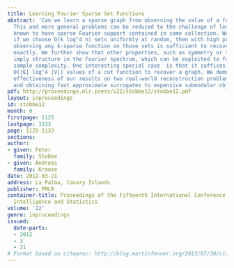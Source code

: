 ```yaml
---
title: Learning Fourier Sparse Set Functions
abstract: 'Can we learn a sparse graph from observing the value of a few random cuts?
  This and more general problems can be reduced to the challenge of learning set functions
  known to have sparse Fourier support contained in some collection. We prove that
  if we choose O(k log^4 n) sets uniformly at random, then with high probability,
  observing any k-sparse function on those sets is sufficient to recover that function
  exactly. We further show that other properties, such as symmetry or submodularity
  imply structure in the Fourier spectrum, which can be exploited to further reduce
  sample complexity. One interesting special case  is that it suffices to observe
  O(|E| log^4 |V|) values of a cut function to recover a graph. We demonstrate the
  effectiveness of our results on two real-world reconstruction problems:  graph sketching
  and obtaining fast approximate surrogates to expensive submodular objective functions.'
pdf: http://proceedings.mlr.press/v22/stobbe12/stobbe12.pdf
layout: inproceedings
id: stobbe12
month: 0
firstpage: 1125
lastpage: 1133
page: 1125-1133
sections: 
author:
- given: Peter
  family: Stobbe
- given: Andreas
  family: Krause
date: 2012-03-21
address: La Palma, Canary Islands
publisher: PMLR
container-title: Proceedings of the Fifteenth International Conference on Artificial
  Intelligence and Statistics
volume: '22'
genre: inproceedings
issued:
  date-parts:
  - 2012
  - 3
  - 21
# Format based on citeproc: http://blog.martinfenner.org/2013/07/30/citeproc-yaml-for-bibliographies/
---
```

